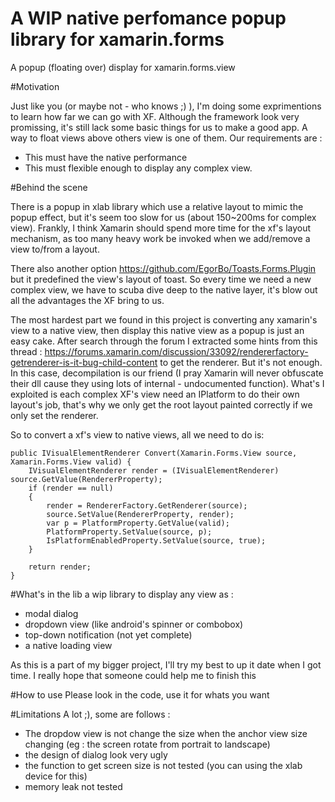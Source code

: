 # A WIP native perfomance popup library for xamarin.forms
A popup (floating over) display for xamarin.forms.view

#Motivation

Just like you (or maybe not - who knows ;) ), I'm doing some exprimentions to learn how far we can go with XF. Although the framework look very promissing, it's still lack some basic things for us to make a good app.  A way to float views above others view is one of them. Our requirements are : 
  + This must have the native performance 
  + This must flexible enough to display any complex view.

#Behind the scene

There is a popup in xlab library which use a relative layout to mimic the popup effect, but it's seem too slow for us (about 150~200ms for complex view). Frankly, I think Xamarin should spend more time for the xf's layout mechanism, as too many heavy work be invoked when we add/remove a view to/from a layout. 

There also another option https://github.com/EgorBo/Toasts.Forms.Plugin but it predefined the view's layout of toast. So every time we need a new complex view, we have to scuba dive deep to the native layer, it's blow out all the advantages the XF bring to us.

The most hardest part we found in this project is converting any xamarin's view to a native view, then display this native view as a popup is just an easy cake. After search through the forum I extracted some hints from this thread : https://forums.xamarin.com/discussion/33092/rendererfactory-getrenderer-is-it-bug-child-content to get the renderer. But it's not enough. In this case, decompilation is our friend (I pray Xamarin will never obfuscate their dll cause they using lots of internal - undocumented function). What's I exploited is each complex XF's view need an IPlatform to do their own layout's job, that's why we only get the root layout painted correctly if we only set the renderer. 

So to convert a xf's view to native views, all we need to do is: 
  ```
  public IVisualElementRenderer Convert(Xamarin.Forms.View source, Xamarin.Forms.View valid) {
      IVisualElementRenderer render = (IVisualElementRenderer) source.GetValue(RendererProperty);
      if (render == null)
      {
          render = RendererFactory.GetRenderer(source);
          source.SetValue(RendererProperty, render);
          var p = PlatformProperty.GetValue(valid);
          PlatformProperty.SetValue(source, p);
          IsPlatformEnabledProperty.SetValue(source, true);
      }
      
      return render;
  }
  ```
#What's in the lib
a wip library to display any view as : 
  + modal dialog
  + dropdown view (like android's spinner or combobox)
  + top-down notification (not yet complete)
  + a native loading view

As this is a part of my bigger project, I'll try my best to up it date when I got time. I really hope that someone could help me to finish this

#How to use
Please look in the code, use it for whats you want

#Limitations
A lot ;), some are follows : 
  + The dropdow view is not change the size when the anchor view size changing (eg : the screen rotate from portrait to landscape)
  + the design of dialog look very ugly
  + the function to get screen size is not tested (you can using the xlab device for this)
  + memory leak not tested
